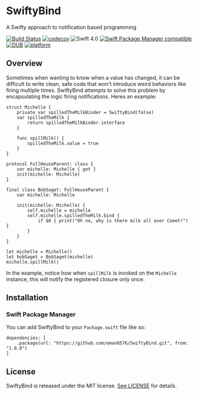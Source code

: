 # SwiftyBind

A Swifty approach to notification based programming

[![Build Status](https://travis-ci.org/eman6576/SwiftyBind.svg?branch=master)](https://travis-ci.org/eman6576/SwiftyBind)
[![codecov](https://codecov.io/gh/eman6576/SwiftyBind/branch/master/graph/badge.svg)](https://codecov.io/gh/eman6576/SwiftyBind)
![Swift 4.0](https://img.shields.io/badge/Swift-4.0-orange.svg?style=flat)
[![Swift Package Manager compatible](https://img.shields.io/badge/Swift%20Package%20Manager-compatible-brightgreen.svg)](https://github.com/apple/swift-package-manager)
[![DUB](https://img.shields.io/dub/l/vibe-d.svg)](https://github.com/eman6576/SwiftyBind/blob/master/LICENSE)
[![platform](https://img.shields.io/badge/platform-macOS%20%7C%20Linux-lightgrey.svg)]()

## Overview

Sometimes when wanting to know when a value has changed, it can be difficult to write clean, safe code that won't introduce weird behaviors like firing multiple times. SwiftyBind attempts to solve this problem by encapsulating the logic firing notifications. Heres an example:

```
struct Michelle {
    private var spilledTheMilkBinder = SwiftyBind(false)
    var spilledTheMilk {
        return spilledTheMilkBinder.interface
    }

    func spillMilk() {
        spilledTheMilk.value = true
    }
}

protocol FullHouseParent: class {
    var michelle: Michelle { get }
    init(michelle: Michelle)
}

final class BobSaget: FullHouseParent {
    var michelle: Michelle

    init(michelle: Michelle) {
        self.michelle = michelle
        self.michelle.spilledTheMilk.bind {
            if $0 { print("Oh no, why is there milk all over Comet!") }
        }
    }
}

let michelle = Michelle()
let bobSaget = BobSaget(michelle)
michelle.spillMilk()
```

In the example, notice how when `spillMilk` is invoked on the `Michelle` instance, this will notify the registered closure only once.

## Installation

### Swift Package Manager

You can add SwiftyBind to your `Package.swift` file like so:
```
dependencies: [
    .package(url: "https://github.com/eman6576/SwiftyBind.git", from: "1.0.0")
]
```

## License

SwiftyBind is released under the MIT license. [See LICENSE](https://github.com/eman6576/SwiftyBind/blob/master/LICENSE) for details.

